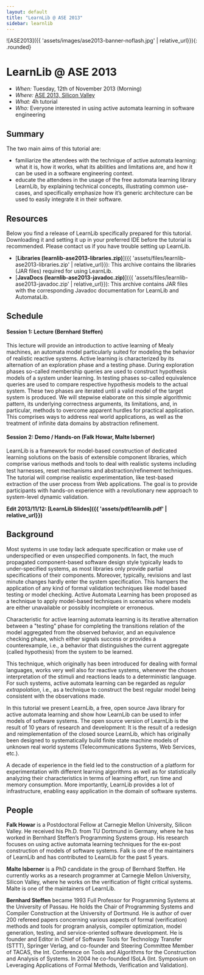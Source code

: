 ```yaml
---
layout: default
title: "LearnLib @ ASE 2013"
sidebar: learnlib
---
```

[//]: # (Note that this page lies in the root folder because http://www.ase2013.org/tutorials.html directly links to it.)

![ASE2013]({{ 'assets/images/ase2013-banner-noflash.jpg' | relative_url}}){: .rounded}

# LearnLib @ ASE 2013

- _When:_ Tuesday, 12th of November 2013 (Morning)
- _Where:_ [ASE 2013, Silicon Valley](http://ase2013.org/)
- _What:_ 4h tutorial
- _Who:_ Everyone interested in using active automata learning in software engineering

## Summary

The two main aims of this tutorial are:

- familiarize the attendees with the technique of active automata learning: what it is, how it works, what its abilities and limitations are, and how it can be used in a software engineering context.
- educate the attendees in the usage of the free automata learning library LearnLib, by explaining technical concepts, illustrating common use-cases, and specifically emphasize how it’s generic architecture can be used to easily integrate it in their software.

## Resources

Below you find a release of LearnLib specifically prepared for this tutorial. Downloading it and setting it up in your preferred IDE before the tutorial is recommended. Please contact us if you have trouble setting up LearnLib.

- [**Libraries (learnlib-ase2013-libraries.zip)**]({{ 'assets/files/learnlib-ase2013-libraries.zip' | relative_url}}): This archive contains the libraries (JAR files) required for using LearnLib.
- [**JavaDocs (learnlib-ase2013-javadoc.zip)**]({{ 'assets/files/learnlib-ase2013-javadoc.zip' | relative_url}}): This archive contains JAR files with the corresponding Javadoc documentation for LearnLib and AutomataLib.

## Schedule

#### Session 1: Lecture (Bernhard Steffen)

This lecture will provide an introduction to active learning of Mealy machines, an automata model particularly suited for modeling the behavior of realistic reactive systems.
Active learning is characterized by its alternation of an exploration phase and a testing phase.
During exploration phases so-called membership queries are used to construct hypothesis models of a system under learning.
In testing phases so-called equivalence queries are used to compare respective hypothesis models to the actual system.
These two phases are iterated until a valid model of the target system is produced.
We will stepwise elaborate on this simple algorithmic pattern, its underlying correctness arguments, its limitations, and, in particular, methods to overcome apparent hurdles for practical application.
This comprises ways to address real world applications, as well as the treatment of infinite data domains by abstraction refinement.

#### Session 2: Demo / Hands-on (Falk Howar, Malte Isberner)

LearnLib is a framework for model-based construction of dedicated learning solutions on the basis of extensible component libraries, which comprise various methods and tools to deal with realistic systems including test harnesses, reset mechanisms and abstraction/reﬁnement techniques.
The tutorial will comprise realistic experimentation, like test-based extraction of the user process from Web applications.
The goal is to provide participants with hands-on experience with a revolutionary new approach to system-level dynamic validation.

**Edit 2013/11/12: [LearnLib Slides]({{ 'assets/pdf/learnlib.pdf' | relative_url}})**

## Background

Most systems in use today lack adequate specification or make use of underspecified or even unspecified components.
In fact, the much propagated component-based software design style typically leads to under-specified systems, as most libraries only provide partial specifications of their components.
Moreover, typically, revisions and last minute changes hardly enter the system specification.
This hampers the application of any kind of formal validation techniques like model based testing or model checking.
Active Automata Learning has been proposed as a technique to apply model-based techniques in scenarios where models are either unavailable or possibly incomplete or erroneous.

Characteristic for active learning automata learning is its iterative alternation between a "testing" phase for completing the transitions relation of the model aggregated from the observed behavior, and an equivalence checking phase, which either signals success or provides a counterexample, i.e., a behavior that distinguishes the current aggregate (called hypothesis) from the system to be learned.

This technique, which originally has been introduced for dealing with formal languages, works very well also for reactive systems, whenever the chosen interpretation of the stimuli and reactions leads to a deterministic language.
For such systems, active automata learning can be regarded as _regular extrapolation_, i.e., as a technique to construct the best regular model being consistent with the observations made.

In this tutorial we present LearnLib, a free, open source Java library for active automata learning and show how LearnLib can be used to infer models of software systems.
The open source version of LearnLib is the result of 10 years of research and development: It is the result of a redesign and reimplementation of the closed source LearnLib, which has originally been designed to systematically build finite state machine models of unknown real world systems (Telecommunications Systems, Web Services, etc.).

A decade of experience in the field led to the construction of a platform for experimentation with different learning algorithms as well as for statistically analyzing their characteristics in terms of learning effort, run time and memory consumption.
More importantly, LearnLib provides a lot of infrastructure, enabling easy application in the domain of software systems.

## People

**Falk Howar** is a Postdoctoral Fellow at Carnegie Mellon University, Silicon Valley.
He received his Ph.D. from TU Dortmund in Germany, where he has worked in Bernhard Steffen’s Programming Systems group.
His research focuses on using active automata learning techniques for the ex-post construction of models of software systems.
Falk is one of the maintainers of LearnLib and has contributed to LearnLib for the past 5 years.

**Malte Isberner** is a PhD candidate in the group of Bernhard Steffen.
He currently works as a research programmer at Carnegie Mellon University, Silicon Valley, where he works on the verification of flight critical systems.
Malte is one of the maintainers of LearnLib.

**Bernhard Steffen** became 1993 Full Professor for Programming Systems at the University of Passau.
He holds the Chair of Programming Systems and Compiler Construction at the University of Dortmund.
He is author of over 200 refereed papers concerning various aspects of formal (verification) methods and tools for program analysis, compiler optimization, model generation, testing, and service-oriented software development.
He is founder and Editor in Chief of Software Tools for Technology Transfer (STTT), Springer Verlag, and co-founder and Steering Committee Member of TACAS, the Int. Conference on Tools and Algorithms for the Construction and Analysis of Systems.
In 2004 he co-founded ISoLA (Int. Symposium on Leveraging Applications of Formal Methods, Verification and Validation).
